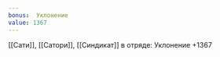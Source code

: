 ```yaml
---
bonus:  Уклонение 
value: 1367
---
```

[[Сати]], [[Сатори]], [[Синдикат]] в отряде: Уклонение +1367
